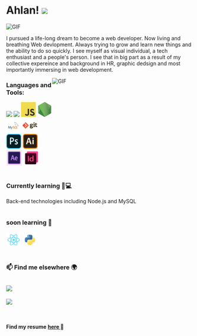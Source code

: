 # Ahlan! <img src="https://raw.githubusercontent.com/MartinHeinz/MartinHeinz/master/wave.gif" width="30px">


 <img alt="GIF" src="https://github.com/amagsid/amagsid/blob/main/assets/x2.gif" width="950" height="450" />


I pursued a life-long dream to become a web developer. Now living and breathing Web devlopment.
Always trying to grow and learn new things and the ability to do so quickly. I see myself as visual individual, a tech enthusiast and a people's person. I see that in big part as a result of my collective expereince and background in HR, graphic dedsign and most importantly immersing in web development.

 <img align="right" alt="GIF" src="https://github.com/abhisheknaiidu/abhisheknaiidu/blob/master/code.gif?raw=true" width="380" height="260" />

### Languages and Tools:

<code><img height="40" src="https://cdn4.iconfinder.com/data/icons/iconsimple-programming/512/css-512.png"></code>
<code><img height="40" src="https://image.flaticon.com/icons/png/512/919/919827.png"></code>
<code><img height="40" src="https://raw.githubusercontent.com/github/explore/80688e429a7d4ef2fca1e82350fe8e3517d3494d/topics/javascript/javascript.png"></code>
<code><img height="40" src="https://raw.githubusercontent.com/github/explore/80688e429a7d4ef2fca1e82350fe8e3517d3494d/topics/nodejs/nodejs.png"></code>
<code><img height="40" src="https://raw.githubusercontent.com/github/explore/80688e429a7d4ef2fca1e82350fe8e3517d3494d/topics/mysql/mysql.png"></code>
<code><img height="40" src="https://raw.githubusercontent.com/github/explore/80688e429a7d4ef2fca1e82350fe8e3517d3494d/topics/git/git.png"></code>
<code><img height="40" src="https://github.com/amagsid/amagsid/blob/main/assets/ps.png"></code>
<code><img height="40" src="https://github.com/amagsid/amagsid/blob/main/assets/ai.png"></code>
<code><img height="43" src="https://github.com/amagsid/amagsid/blob/main/assets/ae.png"></code>
<code><img height="43" src="https://github.com/amagsid/amagsid/blob/main/assets/id.png"></code>
<br>
<br>

### Currently learning 👨💻
Back-end technologies including Node.js and MySQL
<br>
<br>


### soon learning 🚀

<code><img height="40" src="https://raw.githubusercontent.com/github/explore/80688e429a7d4ef2fca1e82350fe8e3517d3494d/topics/react/react.png"></code>
<code><img height="40" src="https://raw.githubusercontent.com/github/explore/80688e429a7d4ef2fca1e82350fe8e3517d3494d/topics/python/python.png"></code>
<br>
<br>



### 📫 Find me elsewhere 🌍
<code><a href="https://www.linkedin.com/in/ahmad-magdy-7792611b1/" target="_blank"> <img src="https://img.shields.io/badge/LinkedIn-0077B5?style=for-the-badge&logo=linkedin&logoColor=white" width="100px"> </a></code> <code><a href="https://stackoverflow.com/users/13781424/ahmad-magdy" target="_blank"> <img src="https://img.shields.io/badge/stack%20overflow-0077B5?style=for-the-badge&logo=stack-overflow&logoColor=white" width="150px"> </a></code>
<br>
<br>


**Find my resume** <a target="_blank" href="https://docs.google.com/presentation/d/1vVvQXeD0rRT5r0kykCft_iRmhS3KKUCPgolvXsu-x3w/edit#slide=id.ga632a4d4e1_0_151" > <strong> here </strong>  </a> 📄


<!--
**amagsid/amagsid** is a ✨ _special_ ✨ repository because its `README.md` (this file) appears on your GitHub profile.

Here are some ideas to get you started:

- 🔭 I’m currently working on ...
- 🌱 I’m currently learning ...
- 👯 I’m looking to collaborate on ...
- 🤔 I’m looking for help with ...
- 💬 Ask me about ...
- 📫 How to reach me: ...
- 😄 Pronouns: ...
- ⚡ Fun fact: ...
-->
